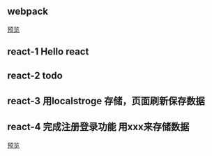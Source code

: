 ## webpack
[预览](https://gaozhidong.github.io/react/webpack/index.html)
## react-1   Hello react

## react-2  todo
## react-3  用localstroge 存储，页面刷新保存数据
## react-4  完成注册登录功能 用xxx来存储数据
[预览](https://gaozhidong.github.io/react/react-4/build/index.html)
